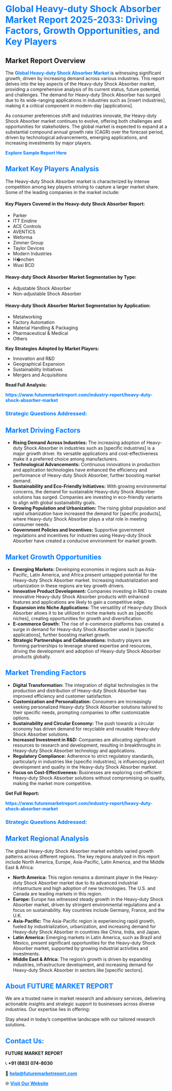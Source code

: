 <h1 style="color: #007BFF;">Global Heavy-duty Shock Absorber Market Report 2025-2033: Driving Factors, Growth Opportunities, and Key Players</h1>

<section id="overview">
<h2>Market Report Overview</h2>
<p>The <a href="https://www.futuremarketreport.com/industry-report/heavy-duty-shock-absorber-market" style="color: #007BFF; text-decoration: none;"><strong>Global Heavy-duty Shock Absorber Market</strong></a> is witnessing significant growth, driven by increasing demand across various industries. This report delves into the key aspects of the Heavy-duty Shock Absorber market, providing a comprehensive analysis of its current status, future potential, and challenges. The demand for Heavy-duty Shock Absorber has surged due to its wide-ranging applications in industries such as [insert industries], making it a critical component in modern-day [applications].</p>
<p>As consumer preferences shift and industries innovate, the Heavy-duty Shock Absorber market continues to evolve, offering both challenges and opportunities for stakeholders. The global market is expected to expand at a substantial compound annual growth rate (CAGR) over the forecast period, driven by technological advancements, emerging applications, and increasing investments by major players.</p>
</section>

<section id="overview">
<p><a href="https://www.futuremarketreport.com/request-sample/reportId=89793" style="color: #007BFF; text-decoration: none;"><strong>Explore Sample Report Here</strong></a></p>
</section>

<section id="key-players">
<h2 style="color: #007BFF;">Market Key Players Analysis</h2>
<p>The Heavy-duty Shock Absorber market is characterized by intense competition among key players striving to capture a larger market share. Some of the leading companies in the market include:</p>
<h4>Key Players Covered in the Heavy-duty Shock Absorber Report:</h4>
<ul><li>Parker</li><li>ITT Enidine</li><li>ACE Controls</li><li>AVENTICS</li><li>Weforma</li><li>Zimmer Group</li><li>Taylor Devices</li><li>Modern Industries</li><li>H�nchen</li><li>Wuxi BCD</li></ul>
<h4>Heavy-duty Shock Absorber Market Segmentation by Type:</h4>
<ul><li>Adjustable Shock Absorber</li><li>Non-adjustable Shock Absorber</li></ul>

<h4>Heavy-duty Shock Absorber Market Segmentation by Application:</h4>
<ul><li>Metalworking</li><li>Factory Automation</li><li>Material Handling &amp; Packaging</li><li>Pharmaceutical &amp; Medical</li><li>Others</li></ul>
<p><strong>Key Strategies Adopted by Market Players:</strong></p>
<ul>
<li>Innovation and R&D</li>
<li>Geographical Expansion</li>
<li>Sustainability Initiatives</li>
<li>Mergers and Acquisitions</li>
</ul>
</section>

<section>
<p><strong>Read Full Analysis: </strong></p><a href="https://www.futuremarketreport.com/industry-report/heavy-duty-shock-absorber-market" style="color: #007BFF; text-decoration: none;"><strong>https://www.futuremarketreport.com/industry-report/heavy-duty-shock-absorber-market</strong></a>
<h3 style="color: #007BFF;">Strategic Questions Addressed:</h3>
</section>

<section id="driving-factors">
<h2 style="color: #007BFF;">Market Driving Factors</h2>
<ul>
<li><strong>Rising Demand Across Industries:</strong> The increasing adoption of Heavy-duty Shock Absorber in industries such as [specific industries] is a major growth driver. Its versatile applications and cost-effectiveness make it a preferred choice among manufacturers.</li>
<li><strong>Technological Advancements:</strong> Continuous innovations in production and application technologies have enhanced the efficiency and performance of Heavy-duty Shock Absorber, further boosting market demand.</li>
<li><strong>Sustainability and Eco-Friendly Initiatives:</strong> With growing environmental concerns, the demand for sustainable Heavy-duty Shock Absorber solutions has surged. Companies are investing in eco-friendly variants to align with global sustainability goals.</li>
<li><strong>Growing Population and Urbanization:</strong> The rising global population and rapid urbanization have increased the demand for [specific products], where Heavy-duty Shock Absorber plays a vital role in meeting consumer needs.</li>
<li><strong>Government Policies and Incentives:</strong> Supportive government regulations and incentives for industries using Heavy-duty Shock Absorber have created a conducive environment for market growth.</li>
</ul>
</section>

<section id="growth-opportunities">
<h2 style="color: #007BFF;">Market Growth Opportunities</h2>
<ul>
<li><strong>Emerging Markets:</strong> Developing economies in regions such as Asia-Pacific, Latin America, and Africa present untapped potential for the Heavy-duty Shock Absorber market. Increasing industrialization and urbanization in these regions are key growth drivers.</li>
<li><strong>Innovative Product Development:</strong> Companies investing in R&D to create innovative Heavy-duty Shock Absorber products with enhanced features and applications are likely to gain a competitive edge.</li>
<li><strong>Expansion into Niche Applications:</strong> The versatility of Heavy-duty Shock Absorber allows it to be utilized in niche markets such as [specific niches], creating opportunities for growth and diversification.</li>
<li><strong>E-commerce Growth:</strong> The rise of e-commerce platforms has created a surge in demand for Heavy-duty Shock Absorber used in [specific applications], further boosting market growth.</li>
<li><strong>Strategic Partnerships and Collaborations:</strong> Industry players are forming partnerships to leverage shared expertise and resources, driving the development and adoption of Heavy-duty Shock Absorber products globally.</li>
</ul>
</section>

<section id="trending-factors">
<h2 style="color: #007BFF;">Market Trending Factors</h2>
<ul>
<li><strong>Digital Transformation:</strong> The integration of digital technologies in the production and distribution of Heavy-duty Shock Absorber has improved efficiency and customer satisfaction.</li>
<li><strong>Customization and Personalization:</strong> Consumers are increasingly seeking personalized Heavy-duty Shock Absorber solutions tailored to their specific needs, prompting companies to offer customizable options.</li>
<li><strong>Sustainability and Circular Economy:</strong> The push towards a circular economy has driven demand for recyclable and reusable Heavy-duty Shock Absorber solutions.</li>
<li><strong>Increased Investment in R&D:</strong> Companies are allocating significant resources to research and development, resulting in breakthroughs in Heavy-duty Shock Absorber technology and applications.</li>
<li><strong>Regulatory Compliance:</strong> Adherence to strict regulatory standards, particularly in industries like [specific industries], is influencing product development and quality in the Heavy-duty Shock Absorber market.</li>
<li><strong>Focus on Cost-Effectiveness:</strong> Businesses are exploring cost-efficient Heavy-duty Shock Absorber solutions without compromising on quality, making the market more competitive.</li>
</ul>
</section>

<section>
<p><strong>Get Full Report: </strong></p><a href="https://www.futuremarketreport.com/industry-report/heavy-duty-shock-absorber-market" style="color: #007BFF; text-decoration: none;"><strong>https://www.futuremarketreport.com/industry-report/heavy-duty-shock-absorber-market</strong></a>
<h3 style="color: #007BFF;">Strategic Questions Addressed:</h3>
</section>


<section id="regional-analysis">
<h2 style="color: #007BFF;">Market Regional Analysis</h2>
<p>The global Heavy-duty Shock Absorber market exhibits varied growth patterns across different regions. The key regions analyzed in this report include North America, Europe, Asia-Pacific, Latin America, and the Middle East & Africa:</p>
<ul>
<li><strong>North America:</strong> This region remains a dominant player in the Heavy-duty Shock Absorber market due to its advanced industrial infrastructure and high adoption of new technologies. The U.S. and Canada are leading markets in this region.</li>
<li><strong>Europe:</strong> Europe has witnessed steady growth in the Heavy-duty Shock Absorber market, driven by stringent environmental regulations and a focus on sustainability. Key countries include Germany, France, and the U.K.</li>
<li><strong>Asia-Pacific:</strong> The Asia-Pacific region is experiencing rapid growth, fueled by industrialization, urbanization, and increasing demand for Heavy-duty Shock Absorber in countries like China, India, and Japan.</li>
<li><strong>Latin America:</strong> Emerging markets in Latin America, such as Brazil and Mexico, present significant opportunities for the Heavy-duty Shock Absorber market, supported by growing industrial activities and investments.</li>
<li><strong>Middle East & Africa:</strong> The region’s growth is driven by expanding industries, infrastructure development, and increasing demand for Heavy-duty Shock Absorber in sectors like [specific sectors].</li>
</ul>
</section>

<footer>
<h2 style="color: #007BFF;">About FUTURE MARKET REPORT</h2>
<p>We are a trusted name in market research and advisory services, delivering actionable insights and strategic support to businesses across diverse industries. Our expertise lies in offering:</p>

<p>Stay ahead in today’s competitive landscape with our tailored research solutions.</p>

<h2 style="color: #007BFF;">Contact Us:</h2>
<p><strong>FUTURE MARKET REPORT</strong></p>
<p>📞 <strong>+91 (883) 074-8030</strong></p>
<p>📧 <strong><a href="mailto:help@futuremarketreport.com" style="color: #007BFF;">help@futuremarketreport.com</a></strong></p>
<p>🌐 <strong><a href="https://www.futuremarketreport.com/" style="color: #007BFF;">Visit Our Website</a></strong></p>
</footer>